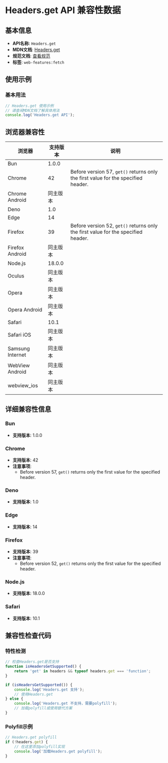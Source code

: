 # Headers.get API 兼容性数据

## 基本信息

- **API名称**: `Headers.get`
- **MDN文档**: [Headers.get](https://developer.mozilla.org/docs/Web/API/Headers/get)
- **规范文档**: [查看规范](https://fetch.spec.whatwg.org/#ref-for-dom-headers-get①)
- **标签**: `web-features:fetch`

## 使用示例

### 基本用法

```javascript
// Headers.get 使用示例
// 请查阅MDN文档了解具体用法
console.log('Headers.get API');
```

## 浏览器兼容性

| 浏览器 | 支持版本 | 说明 |
|--------|----------|------|
| Bun | 1.0.0 |  |
| Chrome | 42 | Before version 57, `get()` returns only the first value for the specified header. |
| Chrome Android | 同主版本 |  |
| Deno | 1.0 |  |
| Edge | 14 |  |
| Firefox | 39 | Before version 52, `get()` returns only the first value for the specified header. |
| Firefox Android | 同主版本 |  |
| Node.js | 18.0.0 |  |
| Oculus | 同主版本 |  |
| Opera | 同主版本 |  |
| Opera Android | 同主版本 |  |
| Safari | 10.1 |  |
| Safari iOS | 同主版本 |  |
| Samsung Internet | 同主版本 |  |
| WebView Android | 同主版本 |  |
| webview_ios | 同主版本 |  |

## 详细兼容性信息

### Bun

- **支持版本**: 1.0.0

### Chrome

- **支持版本**: 42
- **注意事项**:
  - Before version 57, `get()` returns only the first value for the specified header.

### Deno

- **支持版本**: 1.0

### Edge

- **支持版本**: 14

### Firefox

- **支持版本**: 39
- **注意事项**:
  - Before version 52, `get()` returns only the first value for the specified header.

### Node.js

- **支持版本**: 18.0.0

### Safari

- **支持版本**: 10.1

## 兼容性检查代码

### 特性检测

```javascript
// 检查Headers.get是否支持
function isHeadersGetSupported() {
    return 'get' in headers && typeof headers.get === 'function';
}

if (isHeadersGetSupported()) {
    console.log('Headers.get 支持');
    // 使用Headers.get
} else {
    console.log('Headers.get 不支持，需要polyfill');
    // 加载polyfill或使用替代方案
}
```

### Polyfill示例

```javascript
// Headers.get polyfill
if (!headers.get) {
    // 在这里添加polyfill实现
    console.log('加载Headers.get polyfill');
}
```

